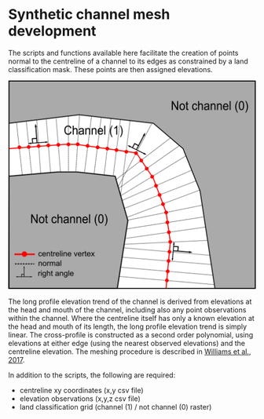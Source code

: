 # Synthetic channel mesh development

The scripts and functions available here facilitate the creation of points normal to the centreline of a channel to its edges as constrained by a land classification mask. These points are then assigned elevations. 

<img src="./figs/mesh_normal_method.png" width="700px" />

The long profile elevation trend of the channel is derived from elevations at the head and mouth of the channel, including also any point observations within the channel. Where the centreline itself has only a known elevation at the head and mouth of its length, the long profile elevation trend is simply linear. The cross-profile is constructed as a second order polynomial, using elevations at either edge (using the nearest observed elevations) and the centreline elevation. The meshing procedure is described in [Williams et al., 2017](http://www.the-cryosphere.net/11/363/2017/tc-11-363-2017.html).

In addition to the scripts, the following are required:

* centreline xy coordinates (x,y csv file)
* elevation observations (x,y,z csv file)
* land classification grid (channel (1) / not channel (0) raster)





